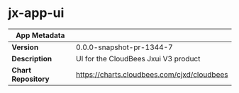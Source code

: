 # jx-app-ui

|App Metadata||
|---|---|
| **Version** | 0.0.0-snapshot-pr-1344-7 |
| **Description** | UI for the CloudBees Jxui V3 product |
| **Chart Repository** | https://charts.cloudbees.com/cjxd/cloudbees |
